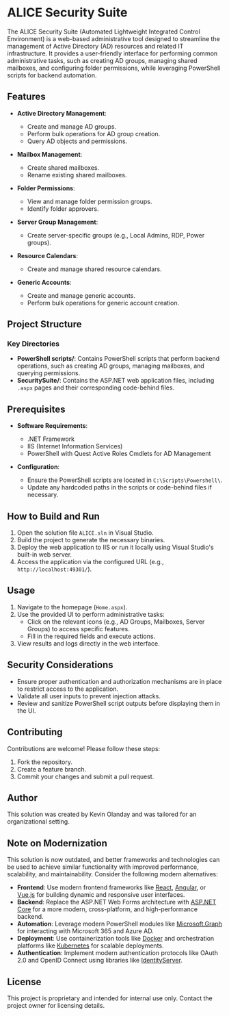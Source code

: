 # ALICE Security Suite

The ALICE Security Suite (Automated Lightweight Integrated Control Environment) is a web-based administrative tool designed to streamline the management of Active Directory (AD) resources and related IT infrastructure. It provides a user-friendly interface for performing common administrative tasks, such as creating AD groups, managing shared mailboxes, and configuring folder permissions, while leveraging PowerShell scripts for backend automation.

## Features

- **Active Directory Management**:
  - Create and manage AD groups.
  - Perform bulk operations for AD group creation.
  - Query AD objects and permissions.

- **Mailbox Management**:
  - Create shared mailboxes.
  - Rename existing shared mailboxes.

- **Folder Permissions**:
  - View and manage folder permission groups.
  - Identify folder approvers.

- **Server Group Management**:
  - Create server-specific groups (e.g., Local Admins, RDP, Power groups).

- **Resource Calendars**:
  - Create and manage shared resource calendars.

- **Generic Accounts**:
  - Create and manage generic accounts.
  - Perform bulk operations for generic account creation.

## Project Structure

### Key Directories

- **PowerShell scripts/**: Contains PowerShell scripts that perform backend operations, such as creating AD groups, managing mailboxes, and querying permissions.
- **SecuritySuite/**: Contains the ASP.NET web application files, including `.aspx` pages and their corresponding code-behind files.

## Prerequisites

- **Software Requirements**:
  - .NET Framework
  - IIS (Internet Information Services)
  - PowerShell with Quest Active Roles Cmdlets for AD Management

- **Configuration**:
  - Ensure the PowerShell scripts are located in `C:\Scripts\Powershell\`.
  - Update any hardcoded paths in the scripts or code-behind files if necessary.

## How to Build and Run

1. Open the solution file `ALICE.sln` in Visual Studio.
2. Build the project to generate the necessary binaries.
3. Deploy the web application to IIS or run it locally using Visual Studio's built-in web server.
4. Access the application via the configured URL (e.g., `http://localhost:49301/`).

## Usage

1. Navigate to the homepage (`Home.aspx`).
2. Use the provided UI to perform administrative tasks:
   - Click on the relevant icons (e.g., AD Groups, Mailboxes, Server Groups) to access specific features.
   - Fill in the required fields and execute actions.
3. View results and logs directly in the web interface.

## Security Considerations

- Ensure proper authentication and authorization mechanisms are in place to restrict access to the application.
- Validate all user inputs to prevent injection attacks.
- Review and sanitize PowerShell script outputs before displaying them in the UI.

## Contributing

Contributions are welcome! Please follow these steps:

1. Fork the repository.
2. Create a feature branch.
3. Commit your changes and submit a pull request.

## Author

This solution was created by Kevin Olanday and was tailored for an organizational setting.

## Note on Modernization

This solution is now outdated, and better frameworks and technologies can be used to achieve similar functionality with improved performance, scalability, and maintainability. Consider the following modern alternatives:

- **Frontend**: Use modern frontend frameworks like [React](https://reactjs.org/), [Angular](https://angular.io/), or [Vue.js](https://vuejs.org/) for building dynamic and responsive user interfaces.
- **Backend**: Replace the ASP.NET Web Forms architecture with [ASP.NET Core](https://dotnet.microsoft.com/apps/aspnet) for a more modern, cross-platform, and high-performance backend.
- **Automation**: Leverage modern PowerShell modules like [Microsoft.Graph](https://learn.microsoft.com/en-us/powershell/microsoftgraph/) for interacting with Microsoft 365 and Azure AD.
- **Deployment**: Use containerization tools like [Docker](https://www.docker.com/) and orchestration platforms like [Kubernetes](https://kubernetes.io/) for scalable deployments.
- **Authentication**: Implement modern authentication protocols like OAuth 2.0 and OpenID Connect using libraries like [IdentityServer](https://identityserver.com/).

## License

This project is proprietary and intended for internal use only. Contact the project owner for licensing details.
